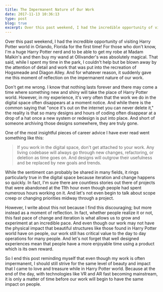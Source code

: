 ```yaml
---
title: The Impermanent Nature of Our Work
date: 2017-11-13 10:36:13
type: post
blog: true
excerpt: Over this past weekend, I had the incredible opportunity of visiting Harry Potter world in Orlando, Florida for the first time! For those who don't know, I'm a huge Harry Potter nerd and to be able to get my robe at Madam Malkin's and then buy my wand at Ollivander's was absolutely magical. That said, while I spent my time in the park, I couldn't help but be blown away by the attention of detail and work that was put into the recreation of Hogsmeade and Diagon Alley. And for whatever reason, it suddenly gave me this moment of reflection on the impermanent nature of our work.
---
```


Over this past weekend, I had the incredible opportunity of visiting Harry Potter world in Orlando, Florida for the first time! For those who don't know, I'm a huge Harry Potter nerd and to be able to get my robe at Madam Malkin's and then buy my wand at Ollivander's was absolutely magical. That said, while I spent my time in the park, I couldn't help but be blown away by the attention of detail and work that was put into the recreation of Hogsmeade and Diagon Alley. And for whatever reason, it suddenly gave me this moment of reflection on the impermanent nature of our work.

Don't get me wrong. I know that nothing lasts forever and there may come a time where something new and shiny will take the place of Harry Potter world. However, in my experience, it's very often that the work we do in the digital space often disappears at a moment notice. And while there is the common saying that "once it's out on the internet you can never delete it," the reality is that so many designs and hours of coding often disappear at a drop of a hat once a new system or redesign is put into place. And short of someone archiving those designs somewhere, they are truly gone.

One of the most insightful pieces of career advice I have ever read went something like this:

> If you work in the digital space, don't get attached to your work. Any living codebase will always go through new changes, refactoring, or deletion as time goes on. And designs will outgrow their usefulness and be replaced by new goals and trends.

While the sentiment can probably be shared in many fields, it rings particularly true in the digital space because iteration and change happens so quickly. In fact, I'm sure there are countless stories out there of projects that were abandoned at the 11th hour even though people had spent numerous hours working on it. And let's not even begin to talk about scope creep or changing priorities midway through a project.

However, I write about this not because I find this discouraging; but more instead as a moment of reflection. In fact, whether people realize it or not, this fast pace of change and iteration is what allows us to grow and experiment at an incredible pace. And even though our work may not have the physical impact that beautiful structures like those found in Harry Potter world have on people, our work still has critical value to the day to day operations for many people. And let's not forget that well designed experiences mean that people have a more enjoyable time using a product which is its own reward.

So I end this post reminding myself that even though my work is often impermanent, I should still strive for the same level of beauty and impact that I came to love and treasure while in Harry Potter world. Because at the end of the day, with technologies like VR and AR fast becoming mainstream, it is only a matter of time before our work will begin to have the same impact on people.
